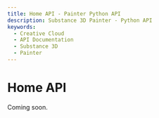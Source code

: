 ```yaml
---
title: Home API - Painter Python API
description: Substance 3D Painter - Python API
keywords:
  - Creative Cloud
  - API Documentation
  - Substance 3D
  - Painter
---
```


Home API
======

Coming soon.
